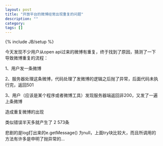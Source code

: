 ```yaml
---
layout: post
title: "开放平台的微博经常出现重复的问题"
description: ""
category:
tags: []
---
```

{% include JB/setup %}



今天发现不少用户从open api过来的微博有重复，终于找到了原因，猜测了一下导致微博重复的流程：

1、用户发一条微博

2、服务器处理这条微博，代码处理了发微博的逻辑之后抛了异常，后面代码未执行完，返回501

3、用户（应该是某个程序或者微博工具）发现服务器端返回非200，又发了一遍上条微博

造成重复微博的出现

类似错误半天多就产生了 2 573条

悲剧的是log打出来的e.getMessage() 为null，上面try块比较大，而且所调用的方法有许多是申明了抛异常的...

